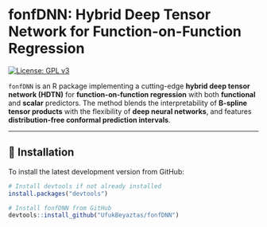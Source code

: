 # fonfDNN: Hybrid Deep Tensor Network for Function-on-Function Regression

[![License: GPL v3](https://img.shields.io/badge/License-GPLv3-blue.svg)](https://www.gnu.org/licenses/gpl-3.0)

`fonfDNN` is an R package implementing a cutting-edge **hybrid deep tensor network (HDTN)** for **function-on-function regression** with both **functional** and **scalar** predictors. The method blends the interpretability of **B-spline tensor products** with the flexibility of **deep neural networks**, and features **distribution-free conformal prediction intervals**.

---

## 🔧 Installation

To install the latest development version from GitHub:

```R
# Install devtools if not already installed
install.packages("devtools")

# Install fonfDNN from GitHub
devtools::install_github("UfukBeyaztas/fonfDNN")
